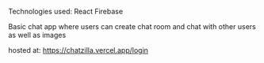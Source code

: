 Technologies used:
React
Firebase

Basic chat app where users can create chat room and chat with other users as well as images

hosted at: https://chatzilla.vercel.app/login
